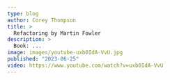 ```yaml
---
type: blog
author: Corey Thompson
title: >
  Refactoring by Martin Fowler
description: >
  Book: ...
image: images/youtube-uxb0IdA-VvU.jpg
published: "2023-06-25"
video: https://www.youtube.com/watch?v=uxb0IdA-VvU
---
```

